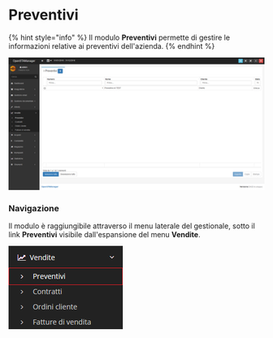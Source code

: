 # Preventivi

{% hint style="info" %}
Il modulo **Preventivi** permette di gestire le informazioni relative ai preventivi dell'azienda.
{% endhint %}

![Screenshot interfaccia preventivi](../../../../.gitbook/assets/module%20%281%29.png)

### Navigazione

Il modulo è raggiungibile attraverso il menu laterale del gestionale, sotto il link **Preventivi** visibile dall'espansione del menu **Vendite**.

![Screenshot navigazione preventivi](../../../../.gitbook/assets/navigazionepreventivi.PNG)

